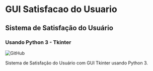 # GUI Satisfacao do Usuario
## Sistema de Satisfação do Usuário
### Usando Python 3 - Tkinter

![GitHub](https://img.shields.io/github/license/diegolisboadev/GUI-Satisfacao-do-Usuario?style=plastic)

Sistema de Satisfação do Usuário com GUI Tkinter usando Python 3.
